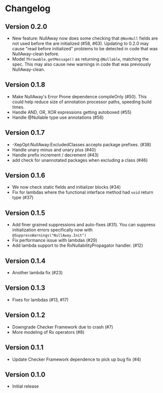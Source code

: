 Changelog
=========

Version 0.2.0
-------------
* New feature: NullAway now does some checking that `@NonNull` fields
  are not used before the are initialized (#58, #63).  Updating to
  0.2.0 may cause "read before initialized" problems to be detected in
  code that was NullAway-clean before.
* Model `Throwable.getMessage()` as returning `@Nullable`, matching
  the spec.  This may also cause new warnings in code that was
  previously NullAway-clean.

Version 0.1.8
-------------
* Make NullAway's Error Prone dependence compileOnly (#50).  This could help reduce size of annotation processor paths, speeding build times.
* Handle AND, OR, XOR expressions getting autoboxed (#55)
* Handle @Nullable type use annotations (#56)

Version 0.1.7
-------------
* -XepOpt:NullAway:ExcludedClasses accepts package prefixes. (#38)
* Handle unary minus and unary plus (#40)
* Handle prefix increment / decrement (#43)
* add check for unannotated packages when excluding a class (#46)

Version 0.1.6
-------------

* We now check static fields and initializer blocks (#34)
* Fix for lambdas where the functional interface method had `void` return type (#37)

Version 0.1.5
-------------
* Add finer grained suppressions and auto-fixes (#31).  You can
  suppress initialization errors specifically now with
  `@SuppressWarnings("NullAway.Init")` 
* Fix performance issue with lambdas (#29) 
* Add lambda support to the RxNullabilityPropagator handler. (#12)

Version 0.1.4
-------------
* Another lambda fix (#23)

Version 0.1.3
-------------
* Fixes for lambdas (#13, #17)

Version 0.1.2
-------------

* Downgrade Checker Framework due to crash (#7)
* More modeling of Rx operators (#8)

Version 0.1.1
-------------

* Update Checker Framework dependence to pick up bug fix (#4)


Version 0.1.0
-------------

* Initial release
